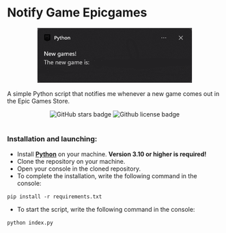 # Notify Game Epicgames

<p align="center">
    <img src="images\screenshot.png" alt="Notify Game Epicgames Logo">
</p>
A simple Python script that notifies me whenever a new game comes out in the Epic Games Store.

<div align="center">

![GitHub stars badge](https://img.shields.io/github/stars/assenzostefano/notify-game-epicgames)
![Github license badge](https://img.shields.io/github/license/assenzostefano/notify-game-epicgames)

</div>

#
### Installation and launching:
- Install **[Python](https://python.org)** on your machine. **Version 3.10 or higher is required!**
- Clone the repository on your machine.
- Open your console in the cloned repository.
- To complete the installation, write the following command in the console:
```console
pip install -r requirements.txt
```
- To start the script, write the following command in the console:
```console
python index.py
```